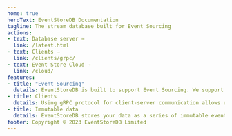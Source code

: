 ```yaml
---
home: true
heroText: EventStoreDB Documentation
tagline: The stream database built for Event Sourcing
actions:
- text: Database server →
  link: /latest.html
- text: Clients →
  link: /clients/grpc/
- text: Event Store Cloud →
  link: /cloud/
features:
- title: "Event Sourcing"
  details: EventStoreDB is built to support Event Sourcing. We support idempotent appending and reading events from individual streams.
- title: Clients
  details: Using gRPC protocol for client-server communication allows us to provide SDKs for a wide range of languages and platforms.
- title: Immutable data
  details: EventStoreDB stores your data as a series of immutable events over time, providing one of the strongest audit log options available (characteristics similar to a blockchain).
footer: Copyright © 2023 EventStoreDB Limited
---
```

